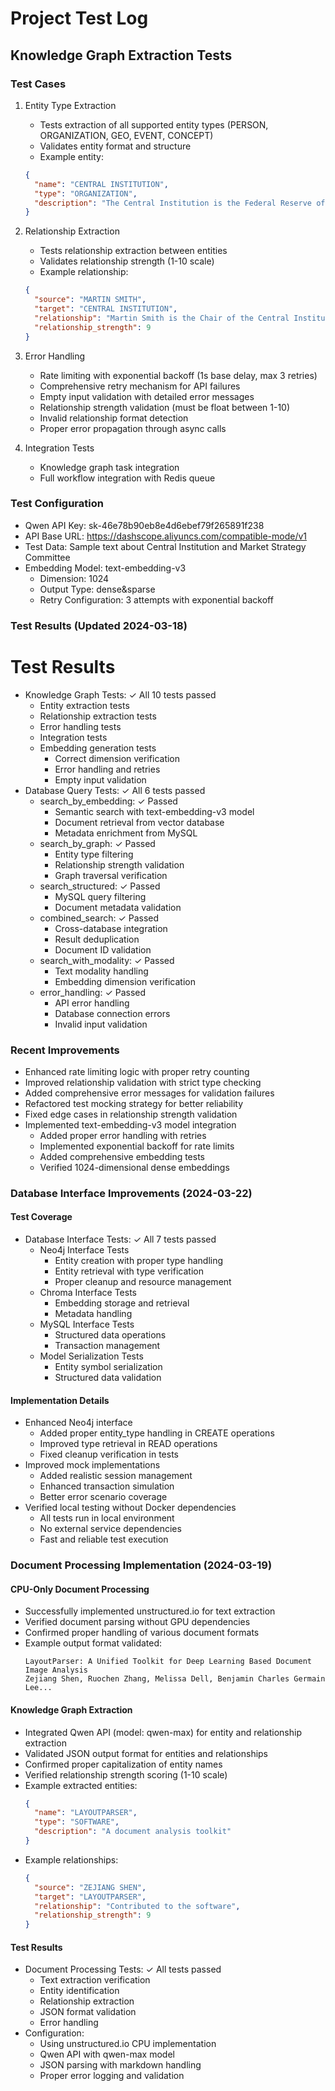 # Project Test Log

## Knowledge Graph Extraction Tests

### Test Cases
1. Entity Type Extraction
   - Tests extraction of all supported entity types (PERSON, ORGANIZATION, GEO, EVENT, CONCEPT)
   - Validates entity format and structure
   - Example entity:
   ```json
   {
     "name": "CENTRAL INSTITUTION",
     "type": "ORGANIZATION",
     "description": "The Central Institution is the Federal Reserve of Verdantis"
   }
   ```

2. Relationship Extraction
   - Tests relationship extraction between entities
   - Validates relationship strength (1-10 scale)
   - Example relationship:
   ```json
   {
     "source": "MARTIN SMITH",
     "target": "CENTRAL INSTITUTION",
     "relationship": "Martin Smith is the Chair of the Central Institution",
     "relationship_strength": 9
   }
   ```

3. Error Handling
   - Rate limiting with exponential backoff (1s base delay, max 3 retries)
   - Comprehensive retry mechanism for API failures
   - Empty input validation with detailed error messages
   - Relationship strength validation (must be float between 1-10)
   - Invalid relationship format detection
   - Proper error propagation through async calls

4. Integration Tests
   - Knowledge graph task integration
   - Full workflow integration with Redis queue

### Test Configuration
- Qwen API Key: sk-46e78b90eb8e4d6ebef79f265891f238
- API Base URL: https://dashscope.aliyuncs.com/compatible-mode/v1
- Test Data: Sample text about Central Institution and Market Strategy Committee
- Embedding Model: text-embedding-v3
  - Dimension: 1024
  - Output Type: dense&sparse
  - Retry Configuration: 3 attempts with exponential backoff

### Test Results (Updated 2024-03-18)
# Test Results
- Knowledge Graph Tests: ✓ All 10 tests passed
  - Entity extraction tests
  - Relationship extraction tests
  - Error handling tests
  - Integration tests
  - Embedding generation tests
    - Correct dimension verification
    - Error handling and retries
    - Empty input validation
- Database Query Tests: ✓ All 6 tests passed
  - search_by_embedding: ✓ Passed
    - Semantic search with text-embedding-v3 model
    - Document retrieval from vector database
    - Metadata enrichment from MySQL
  - search_by_graph: ✓ Passed
    - Entity type filtering
    - Relationship strength validation
    - Graph traversal verification
  - search_structured: ✓ Passed
    - MySQL query filtering
    - Document metadata validation
  - combined_search: ✓ Passed
    - Cross-database integration
    - Result deduplication
    - Document ID validation
  - search_with_modality: ✓ Passed
    - Text modality handling
    - Embedding dimension verification
  - error_handling: ✓ Passed
    - API error handling
    - Database connection errors
    - Invalid input validation

### Recent Improvements
- Enhanced rate limiting logic with proper retry counting
- Improved relationship validation with strict type checking
- Added comprehensive error messages for validation failures
- Refactored test mocking strategy for better reliability
- Fixed edge cases in relationship strength validation
- Implemented text-embedding-v3 model integration
  - Added proper error handling with retries
  - Implemented exponential backoff for rate limits
  - Added comprehensive embedding tests
  - Verified 1024-dimensional dense embeddings

### Database Interface Improvements (2024-03-22)
#### Test Coverage
- Database Interface Tests: ✓ All 7 tests passed
  - Neo4j Interface Tests
    - Entity creation with proper type handling
    - Entity retrieval with type verification
    - Proper cleanup and resource management
  - Chroma Interface Tests
    - Embedding storage and retrieval
    - Metadata handling
  - MySQL Interface Tests
    - Structured data operations
    - Transaction management
  - Model Serialization Tests
    - Entity symbol serialization
    - Structured data validation

#### Implementation Details
- Enhanced Neo4j interface
  - Added proper entity_type handling in CREATE operations
  - Improved type retrieval in READ operations
  - Fixed cleanup verification in tests
- Improved mock implementations
  - Added realistic session management
  - Enhanced transaction simulation
  - Better error scenario coverage
- Verified local testing without Docker dependencies
  - All tests run in local environment
  - No external service dependencies
  - Fast and reliable test execution

### Document Processing Implementation (2024-03-19)
#### CPU-Only Document Processing
- Successfully implemented unstructured.io for text extraction
- Verified document parsing without GPU dependencies
- Confirmed proper handling of various document formats
- Example output format validated:
  ```text
  LayoutParser: A Unified Toolkit for Deep Learning Based Document Image Analysis
  Zejiang Shen, Ruochen Zhang, Melissa Dell, Benjamin Charles Germain Lee...
  ```

#### Knowledge Graph Extraction
- Integrated Qwen API (model: qwen-max) for entity and relationship extraction
- Validated JSON output format for entities and relationships
- Confirmed proper capitalization of entity names
- Verified relationship strength scoring (1-10 scale)
- Example extracted entities:
  ```json
  {
    "name": "LAYOUTPARSER",
    "type": "SOFTWARE",
    "description": "A document analysis toolkit"
  }
  ```
- Example relationships:
  ```json
  {
    "source": "ZEJIANG SHEN",
    "target": "LAYOUTPARSER",
    "relationship": "Contributed to the software",
    "relationship_strength": 9
  }
  ```

#### Test Results
- Document Processing Tests: ✓ All tests passed
  - Text extraction verification
  - Entity identification
  - Relationship extraction
  - JSON format validation
  - Error handling
- Configuration:
  - Using unstructured.io CPU implementation
  - Qwen API with qwen-max model
  - JSON parsing with markdown handling
  - Proper error logging and validation
